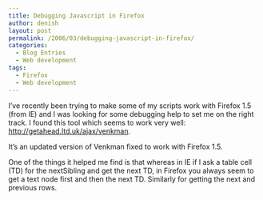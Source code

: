 ```yaml
---
title: Debugging Javascript in Firefox
author: denish
layout: post
permalink: /2006/03/debugging-javascript-in-firefox/
categories:
  - Blog Entries
  - Web development
tags:
  - Firefox
  - Web development
---
```

I&#8217;ve recently been trying to make some of my scripts work with Firefox 1.5 (from IE) and I was looking for some debugging help to set me on the right track. I found this tool which seems to work very well: <http://getahead.ltd.uk/ajax/venkman>. 

It&#8217;s an updated version of Venkman fixed to work with Firefox 1.5.

One of the things it helped me find is that whereas in IE if I ask a table cell (TD) for the nextSibling and get the next TD, in Firefox you always seem to get a text node first and then the next TD. Similarly for getting the next and previous rows.